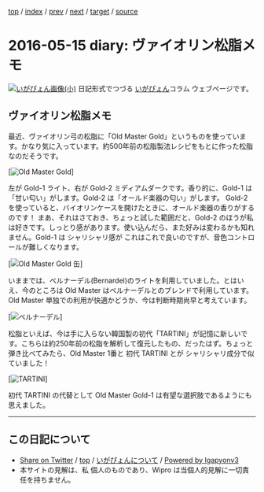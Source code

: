 [top](../index.html) 
 / [index](index.html) 
 / [prev](ig160514.html) 
 / [next](ig160517.html) 
 / [target](http://www.igapyon.jp/igapyon/diary/2016/ig160515.html) 
 / [source](https://github.com/igapyon/diary/blob/master/2016/ig160515.src.md) 

2016-05-15 diary: ヴァイオリン松脂メモ
=====================================================================================================
[![いがぴょん画像(小)](http://www.igapyon.jp/igapyon/diary/images/iga200306s.jpg "いがぴょん")](http://www.igapyon.jp/igapyon/diary/memo/memoigapyon.html) 日記形式でつづる [いがぴょん](http://www.igapyon.jp/igapyon/diary/memo/memoigapyon.html)コラム ウェブページです。

## ヴァイオリン松脂メモ

最近、ヴァイオリン弓の松脂に「Old Master Gold」というものを使っています。かなり気に入っています。約500年前の松脂製法レシピをもとに作った松脂なのだそうです。

[![Old Master Gold](http://www.igapyon.jp/igapyon/diary/images/2016/20160514201829.jpg "Old Master Gold")]

左が Gold-1 ライト、右が Gold-2 ミディアムダークです。香り的に、Gold-1 は「甘い匂い」がします。Gold-2 は「オールド楽器の匂い」がします。
Gold-2 を使っていると、バイオリンケースを開けたときに、オールド楽器の香りがするのです！
まあ、それはさておき、ちょっと試した範囲だと、Gold-2 のほうが私は好きです。しっとり感があります。使い込んだら、また好みは変わるかも知れません。Gold-1 は シャリシャリ感が これはこれで良いのですが、音色コントロールが難しくなります。

[![Old Master Gold 缶](http://www.igapyon.jp/igapyon/diary/images/2016/20160514201919.jpg "Old Master Gold 缶")]

いままでは、ベルナーデル(Bernardel)のライトを利用していました。とはいえ、今のところは Old Master はベルナーデルとのブレンドで利用しています。Old Master 単独での利用が快適かどうか、今は判断時期尚早と考えています。

[![ベルナーデル](http://www.igapyon.jp/igapyon/diary/images/2016/20160514201742.jpg "ベルナーデル")]

松脂といえば、今は手に入らない韓国製の初代「TARTINI」が記憶に新しいです。こちらは約250年前の松脂を解析して復元したもの、だったはず。ちょっと弾き比べてみたら、Old Master 1番と 初代 TARTINI とが シャリシャリ成分で似ていました！

[![TARTINI](http://www.igapyon.jp/igapyon/diary/images/2016/20160514201629.jpg "TARTINI")]

初代 TARTINI の代替として Old Master Gold-1 は有望な選択肢であるようにも思えました。


----------------------------------------------------------------------------------------------------

## この日記について

* [Share on Twitter](https://twitter.com/intent/tweet?hashtags=igapyon%2Cdiary%2C%E3%81%84%E3%81%8C%E3%81%B4%E3%82%87%E3%82%93&text=%E3%83%B4%E3%82%A1%E3%82%A4%E3%82%AA%E3%83%AA%E3%83%B3%E6%9D%BE%E8%84%82%E3%83%A1%E3%83%A2&url=http%3A%2F%2Fwww.igapyon.jp%2Figapyon%2Fdiary%2F2016%2Fig160515.html) / [top](../index.html) / [いがぴょんについて](http://www.igapyon.jp/igapyon/diary/memo/memoigapyon.html) / [Powered by Igapyonv3](https://github.com/igapyon/igapyonv3)
* 本サイトの見解は、私 個人のものであり、Wipro は当個人的見解に一切責任を持ちません。 
